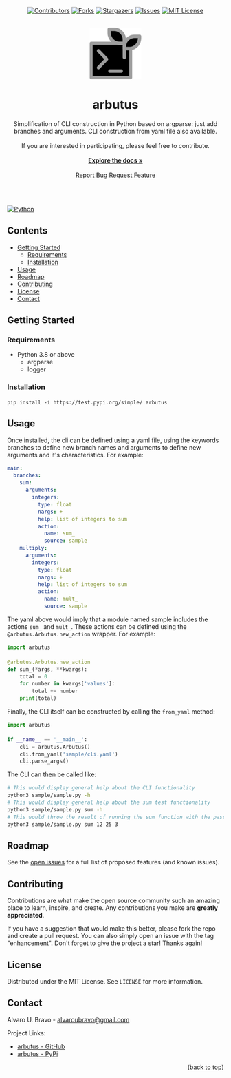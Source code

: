 <a name="readme-top"></a>

<div align="center">

[![Contributors][contributors-shield]][contributors-url]
[![Forks][forks-shield]][forks-url]
[![Stargazers][stars-shield]][stars-url]
[![Issues][issues-shield]][issues-url]
[![MIT License][license-shield]][license-url]
</div>

<br />
<div align="center">
  <a href="https://github.com/aubravo/arbutus">
    <img src="docs/images/arbutus.png" alt="seedling" width="120" height="120">
  </a>
<h1 align="center">arbutus</h1>
  <p align="center">
        Simplification of CLI construction in Python based on argparse: just add branches and arguments. CLI construction from yaml file also available.
    <br />
    <br />
        If you are interested in participating, please feel free to contribute.
    <br />
    <br />
    <a href="https://github.com/aubravo/arbutus"><strong>Explore the docs »</strong></a>
    <br />
    <br />
    <a href="https://github.com/aubravo/arbutus/issues">Report Bug</a>
    <a href="https://github.com/aubravo/arbutus/issues">Request Feature</a>
  </p>
</div>
<br />
<br />
<div align="left">

[![Python][Python.org]][Python-url]
</div>

## Contents
* [Getting Started](#getting-started)
  * [Requirements](#requirements)
  * [Installation](#installation)
* [Usage](#usage)
* [Roadmap](#roadmap)
* [Contributing](#contributing)
* [License](#license)
* [Contact](#contact)

## Getting Started

### Requirements

* Python 3.8 or above
  * argparse
  * logger

### Installation 

```commandline
pip install -i https://test.pypi.org/simple/ arbutus
```

## Usage

Once installed, the cli can be defined using a yaml file, using the keywords branches to define new branch names and 
arguments to define new arguments and it's characteristics. For example:
```yaml
main:
  branches:
    sum:
      arguments:
        integers:
          type: float
          nargs: +
          help: list of integers to sum
          action:
            name: sum_
            source: sample
    multiply:
      arguments:
        integers:
          type: float
          nargs: +
          help: list of integers to sum
          action:
            name: mult_
            source: sample
```

The yaml above would imply that a module named sample includes the actions `sum_` and `mult_`.
These actions can be defined using the `@arbutus.Arbutus.new_action` wrapper. For example:

```python
import arbutus

@arbutus.Arbutus.new_action
def sum_(*args, **kwargs):
    total = 0
    for number in kwargs['values']:
        total += number
    print(total)
```

Finally, the CLI itself can be constructed by calling the `from_yaml` method:

```python
import arbutus

if __name__ == '__main__':
    cli = arbutus.Arbutus()
    cli.from_yaml('sample/cli.yaml')
    cli.parse_args()
```

The CLI can then be called like:

```bash
# This would display general help about the CLI functionality
python3 sample/sample.py -h
# This would display general help about the sum test functionality
python3 sample/sample.py sum -h
# This would throw the result of running the sum function with the passed arguments
python3 sample/sample.py sum 12 25 3
```


## Roadmap

See the [open issues](https://github.com/aubravo/arbutus/issues) for a full list of proposed features (and known issues).

## Contributing

Contributions are what make the open source community such an amazing place to learn, inspire, and create. Any contributions you make are **greatly appreciated**.

If you have a suggestion that would make this better, please fork the repo and create a pull request. You can also simply open an issue with the tag "enhancement".
Don't forget to give the project a star! Thanks again!

## License

Distributed under the MIT License. See `LICENSE` for more information.

## Contact

Alvaro U. Bravo - [alvaroubravo@gmail.com](mailto:alvaroubravo@gmail.com)

Project Links:
* [arbutus - GitHub](https://github.com/aubravo/arbutus)
* [arbutus - PyPi](https://test.pypi.org/project/arbutus/)

<p align="right">(<a href="#readme-top">back to top</a>)</p>

<!-- MARKDOWN LINKS & IMAGES -->
[contributors-shield]: https://img.shields.io/github/contributors/aubravo/arbutus.svg?style=for-the-badge
[contributors-url]: https://github.com/aubravo/arbutus/graphs/contributors
[forks-shield]: https://img.shields.io/github/forks/aubravo/arbutus.svg?style=for-the-badge
[forks-url]: https://github.com/aubravo/arbutus/network/members
[stars-shield]: https://img.shields.io/github/stars/aubravo/arbutus.svg?style=for-the-badge
[stars-url]: https://github.com/aubravo/arbutus/stargazers
[issues-shield]: https://img.shields.io/github/issues/aubravo/arbutus.svg?style=for-the-badge
[issues-url]: https://github.com/aubravo/arbutus/issues
[license-shield]: https://img.shields.io/github/license/aubravo/arbutus.svg?style=for-the-badge
[license-url]: https://github.com/aubravo/arbutus/blob/master/LICENSE
[Python.org]: https://img.shields.io/badge/Python->=3.8-4B8BBE?style=for-the-badge&logo=Python&logoColor=FFD43B
[Python-url]: https://python.org